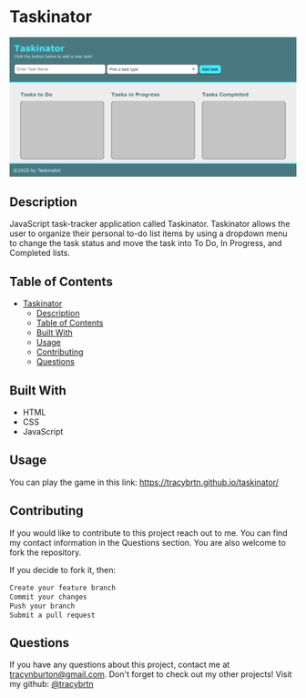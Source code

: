 # Taskinator

![Deployed Application Screenshot](/assets/images/deployed-website-taskinator.png)

## Description

JavaScript task-tracker application called Taskinator. Taskinator allows the user to organize their personal to-do list items by using a dropdown menu to change the task status and move the task into To Do, In Progress, and Completed lists.

## Table of Contents

- [Taskinator](#taskinator)
  - [Description](#description)
  - [Table of Contents](#table-of-contents)
  - [Built With](#built-with)
  - [Usage](#usage)
  - [Contributing](#contributing)
  - [Questions](#questions)

## Built With

- HTML
- CSS
- JavaScript

## Usage

You can play the game in this link: <https://tracybrtn.github.io/taskinator/>

## Contributing

If you would like to contribute to this project reach out to me. You can find my contact information in the Questions section. You are also welcome to fork the repository.

If you decide to fork it, then:

    Create your feature branch
    Commit your changes
    Push your branch
    Submit a pull request

## Questions

If you have any questions about this project, contact me at tracynburton@gmail.com. Don't forget to check out my other projects! Visit my github: [@tracybrtn](https://github.com/tracybrtn)
